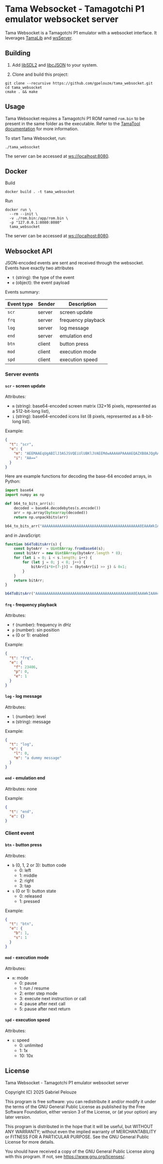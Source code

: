 # Tama Websocket - Tamagotchi P1 emulator websocket server

Tama Websocket is a Tamagotchi P1 emulator with a websocket interface. It leverages [TamaLib](https://github.com/jcrona/tamalib/) and [wsServer](https://github.com/Theldus/wsServer).

## Building

1. Add [libSDL2](https://wiki.libsdl.org/SDL2/Installation) and [libcJSON](https://github.com/DaveGamble/cJSON) to your system.

2. Clone and build this project:

```shell
git clone --recursive https://github.com/gpelouze/tama_websocket.git
cd tama_websocket
cmake . && make
```

## Usage

Tama Websocket requires a Tamagotchi P1 ROM named `rom.bin` to be present in the same folder as the executable. Refer to the [TamaTool documentation](https://github.com/jcrona/tamatool/blob/master/README.md#usage) for more information.

To start Tama Websocket, run:

```shell
./tama_websocket
```

The server can be accessed at <ws://localhost:8080>.

## Docker

Build

```shell
docker build . -t tama_websocket
```

Run

```shell
docker run \
  --rm --init \
  -v ./rom.bin:/app/rom.bin \
  -p "127.0.0.1:8080:8080"
  tama_websocket
```

The server can be accessed at <ws://localhost:8080>.

## Websocket API

JSON-encoded events are sent and received through the websocket. Events have exactly two attributes

- `t` (string): the type of the event
- `e` (object): the event payload

Events summary:

| Event type | Sender | Description         |
|------------|--------|---------------------|
| `scr`      | server | screen update       |
| `frq`      | server | frequency playback  |
| `log`      | server | log message         |
| `end`      | server | emulation end       |
| `btn`      | client | button press        |
| `mod`      | client | execution mode      |
| `spd`      | client | execution speed     |

### Server events

#### `scr` - screen update

Attributes:

- `m` (string): base64-encoded screen matrix (32×16 pixels, represented as a 512-bit-long list),
- `i` (string): base64-encoded icons list (8 pixels, represented as a 8-bit-long list).

Example:

```json
{
  "t": "scr",
  "e": {
    "m": "AEEMAAEqUgABIlJ3ASJSVQEiUlUBKlJVAEEMdwAAAAAPAAAAEQAZXB8AJQgRACEIAAAZSBsABQgVACUIFQAZSA==",
    "i": "AA=="
  }
}
```

Here are example functions for decoding the base-64 encoded arrays, in Python:

```Python
import base64
import numpy as np

def b64_to_bits_arr(s):
    decoded = base64.decodebytes(s.encode())
    arr = np.array(bytearray(decoded))
    return np.unpackbits(arr)

b64_to_bits_arr("AAAAAAAAAAAAAAAAAAAAAAAAAAAAAAAAAAAAAAAAAAAAA8EAAAWkIAAH4YAABmpAAAZiUAADwYAAAAQgAAAAgA==")
```

and in JavaScript:

```javascript
function b64ToBitsArr(s) {
    const byteArr  = Uint8Array.fromBase64(s);
    const bitArr = new Uint8Array(byteArr.length * 8);
    for (let i = 0; i < s.length; i++) {
        for (let j = 0; j < 8; j++) {
            bitArr[i*8+(7-j)] = (byteArr[i] >> j) & 0x1;
        }
    }
    return bitArr;
}

b64ToBitsArr("AAAAAAAAAAAAAAAAAAAAAAAAAAAAAAAAAAAAAAAAAAAAA8EAAAWkIAAH4YAABmpAAAZiUAADwYAAAAQgAAAAgA==")
```

#### `frq` - frequency playback

Attributes:

- `f` (number): frequency in dHz
- `p` (number): sin position
- `e` (0 or 1): enabled

Example:

```json
{
  "t": "frq",
  "e": {
    "f": 23406,
    "p": 0,
    "e": 1
  }
}
```

#### `log` - log message

Attributes:

- `l` (number): level
- `m` (string): message

Example:

```json
{
  "t": "log",
  "e": {
    "l": 0,
    "m": "a dummy message"
  }
}
```

#### `end` - emulation end

Attributes: none

Example:

```json
{
  "t": "end",
  "e": {}
}
```

### Client event

#### `btn` - button press

Attributes:

- `b` (0, 1, 2 or 3): button code
  - 0: left
  - 1: middle
  - 2: right
  - 3: tap
- `s` (0 or 1): button state
  - 0: released
  - 1: pressed

Example:
```json
{
  "t": "btn",
  "e": {
    "b": 1,
    "s": 1
  }
}
```

#### `mod` - execution mode

Attributes:

- `m`: mode
  - 0: pause
  - 1: run / resume
  - 2: enter step mode
  - 3: execute next instruction or call
  - 4: pause after next call 
  - 5: pause after next return

#### `spd` - execution speed

Attributes:

- `s`: speed
  - 0: unlimited
  - 1: 1x
  - 10: 10x

## License

Tama Websocket - Tamagotchi P1 emulator websocket server

Copyright (C) 2025 Gabriel Pelouze

This program is free software: you can redistribute it and/or modify
it under the terms of the GNU General Public License as published by
the Free Software Foundation, either version 3 of the License, or
(at your option) any later version.

This program is distributed in the hope that it will be useful,
but WITHOUT ANY WARRANTY; without even the implied warranty of
MERCHANTABILITY or FITNESS FOR A PARTICULAR PURPOSE.  See the
GNU General Public License for more details.

You should have received a copy of the GNU General Public License
along with this program.  If not, see <https://www.gnu.org/licenses/>.
